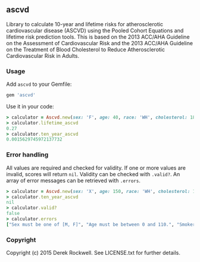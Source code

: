 ## ascvd

Library to calculate 10-year and lifetime risks for atherosclerotic cardiovascular disease (ASCVD) using the Pooled Cohort Equations and lifetime risk prediction tools. This is based on the 2013 ACC/AHA Guideline on the Assessment of Cardiovascular Risk and the 2013 ACC/AHA Guideline on the Treatment of Blood Cholesterol to Reduce Atherosclerotic Cardiovascular Risk in Adults.

### Usage

Add `ascvd` to your Gemfile:

```ruby
gem 'ascvd'
```

Use it in your code:


```ruby
> calculator = Ascvd.new(sex: 'F', age: 40, race: 'WH', cholesterol: 180, hdl: 90, systolic: 120, bptreatment: false, diabetes: false, smoker: false )
> calculator.lifetime_ascvd
0.27
> calculator.ten_year_ascvd
0.0015629745972137732
```

### Error handling

All values are required and checked for validity.  If one or more values are invalid, scores will return `nil`.  Validity can be checked with `.valid?`.  An array of error messages can be retrieved with `.errors`.

```ruby
> calculator = Ascvd.new(sex: 'X', age: 150, race: 'WH', cholesterol: 180, hdl: 90, systolic: 120, bptreatment: false, diabetes: false )
> calculator.ten_year_ascvd
nil
> calculator.valid?
false
> calculator.errors
["Sex must be one of [M, F]", "Age must be between 0 and 110.", "Smoker must be true or false."]
```


### Copyright

Copyright (c) 2015 Derek Rockwell. See LICENSE.txt for
further details.

